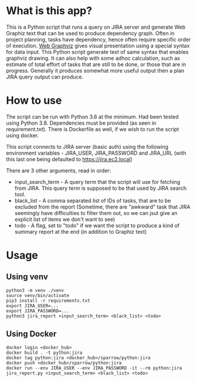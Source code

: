 # What is this app?
This is a Python script that runs a query on JIRA server and generate Web Graphiz text that can be used to produce dependency graph. Often in project planning, tasks have dependency, hence often require specific order of execution.  [Web Graphviz](http://www.webgraphviz.com) gives visual presentation using a special syntax for data input. This Python script generate text of same syntax that enables graphviz drawing. It can also help with some adhoc calculation, such as estimate of total effort of tasks that are still to be done, or those that are in progress. Generally it produces somewhat more useful output then a plan JIRA query output can produce.

# How to use
The script can be run with Python 3.6 at the minimum. Had been tested using Python 3.8. Dependencies must be provided (as seen in requirement.txt). There is Dockerfile as well, if we wish to run the script using docker.

This script connects to JIRA server (basic auth) using the following environment variables - JIRA_USER, JIRA_PASSWORD and JIRA_URL (with this last one being defaulted to https://jira.ec2.local)

There are 3 other arguments, read in order:
* input_search_term - A query term that the script will use for fetching from JIRA. This query term is supposed to be that used by JIRA search tool.
* black_list - A comma separated list of IDs of tasks, that are to be excluded from the report (Sometime, there are "awkward" task that JIRA seemingly have difficulties to filter them out, so we can jsut give an explicit list of items we don't want to see)
* todo - A flag, set to "todo" if we want the script to produce a kind of summary report at the end (in addition to Graphiz text)

# Usage
## Using venv
```
python3 -m venv ./venv
source venv/bin/activate
pip3 install -r requirements.txt
export JIRA_USER=...
export JIRA_PASSWORD=...
python3 jira_report <input_search_term> <black_list> <todo>
```
## Using Docker
```
docker login <docker_hub>
docker build . -t python:jira
docker tag python:jira <docker_hub>/sparrow/python:jira
docker push <docker_hub>/sparrow/python:jira
docker run --env JIRA_USER --env JIRA_PASSWORD -it --rm python:jira jira_report.py <input_search_term> <black_list> <todo>
```